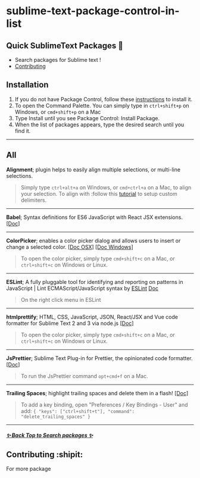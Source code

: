 # sublime-text-package-control-in-list 

## Quick SublimeText Packages 🎉

* Search packages for Sublime text !
 * [Contributing](#Contributing)

## Installation

1. If you do not have Package Control, follow these [instructions](https://packagecontrol.io/installation) to install it.
2. To open the Command Palette. You can simply type in `ctrl+shift+p` on Windows, or `cmd+shift+p` on a Mac 
3. Type Install until you see Package Control: Install Package.
4. When the list of packages appears, type the desired search until you find it.

***

## All

**Alignment**; plugin helps to easily align multiple selections, or multi-line selections.
> Simply type `ctrl+alt+a` on Windows, or `cmd+ctrl+a`  on a Mac, to align your selection. To align with :follow this [tutorial](https://www.granneman.com/webdev/editors/sublime-text/packages/how-to-install-and-use-sublime-alignment) to setup custom delimiters.

***

**Babel**; Syntax definitions for ES6 JavaScript with React JSX extensions. [[Doc]](https://github.com/babel/babel-sublime-snippets)

***

**ColorPicker**; enables a color picker dialog and allows users to insert or change a selected color. [[Doc OSX]](https://github.com/jnordberg/sublime-colorpick/) [[Doc Windows]](https://github.com/animehunter/SublimeColorPickerWindowsOnly)
> To open the color picker, simply type `cmd+shift+c` on a Mac, or `ctrl+shift+c` on Windows or Linux.

***

**ESLint**; A fully pluggable tool for identifying and reporting on patterns in JavaScript | Lint ECMAScript/JavaScript syntax by [ESLint](https://eslint.org) [Doc](https://github.com/eslint/eslint)
> On the right click menu in ESLint

***


**htmlprettify**; HTML, CSS, JavaScript, JSON, React/JSX and Vue code formatter for Sublime Text 2 and 3 via node.js [[Doc]](https://github.com/victorporof/Sublime-HTMLPrettify)
> To open the color picker, simply type `cmd+shift+c` on a Mac, or `ctrl+shift+c` on Windows or Linux.

***

**JsPrettier**; Sublime Text Plug-in for Prettier, the opinionated code formatter. [[Doc]](https://github.com/jonlabelle/SublimeJsPrettier)
> To run the JsPrettier command `opt+cmd+f` on a Mac.

***

**Trailing Spaces**; highlight trailing spaces and delete them in a flash! [[Doc]](https://github.com/SublimeText/TrailingSpaces)
> To add a key binding, open "Preferences / Key Bindings - User" and add:
`{ "keys": ["ctrl+shift+t"], "command": "delete_trailing_spaces" }`

***

#####  [✨ Back Top to Search packages ✨](https://github.com/airqz/st-package-control-in-list#sublime-text-package-control-in-list)

## Contributing :shipit:



For more package  


